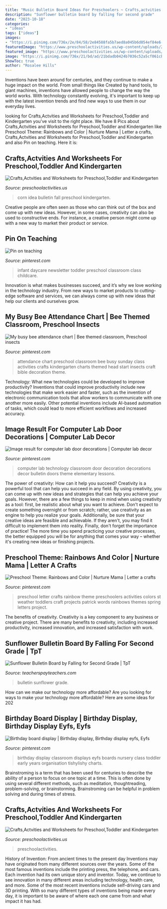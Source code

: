 ```yaml
---
title: "Music Bulletin Board Ideas For Preschoolers ~ Crafts,actvities And Worksheets For Preschool,toddler And Kindergarten"
description: "Sunflower bulletin board by falling for second grade"
date: "2023-10-18"
categories:
- "ideas"
tags: ["ideas"]
images:
- "https://i.pinimg.com/736x/2e/84/58/2e84588fa5b7aed8a045b6d054ef84e6--attendance-board-school-attendance.jpg"
featuredImage: "https://www.preschoolactivities.us/wp-content/uploads/2015/02/Spring-bulletin-board-idea-for-kid.jpg"
featured_image: "https://www.preschoolactivities.us/wp-content/uploads/2015/02/Spring-bulletin-board-idea-for-kid.jpg"
image: "https://i.pinimg.com/736x/21/bd/ad/21bdadb0424b7036c52a5cf061cb25a0.jpg"
ShowToc: true
author: "Rosalee Hills"
---
```



Inventions have been around for centuries, and they continue to make a huge impact on the world. From small things like Created by hand tools, to giant machines, inventions have allowed people to change the way the world works. With technology constantly evolving, it's important to keep up with the latest invention trends and find new ways to use them in our everyday lives.

	

		
looking for Crafts,Actvities and Worksheets for Preschool,Toddler and Kindergarten you've visit to the right place. We have 8 Pics about Crafts,Actvities and Worksheets for Preschool,Toddler and Kindergarten like Preschool Theme: Rainbows and Color | Nurture Mama | Letter a crafts, Crafts,Actvities and Worksheets for Preschool,Toddler and Kindergarten and also Pin on teaching. Here it is:
		
    
## Crafts,Actvities And Worksheets For Preschool,Toddler And Kindergarten

<img loading=lazy src="http://www.preschoolactivities.us/wp-content/uploads/2017/10/corn-bulletin-board-idea.jpg" onerror="this.onerror=null;this.src='https://tse4.mm.bing.net/th?id=OIP.puNMZ4jDocilDcm399LDfAHaNJ&amp;pid=15.1';" alt="Crafts,Actvities and Worksheets for Preschool,Toddler and Kindergarten">

_Source: preschoolactivities.us_

>corn idea bulletin fall preschool kindergarten. 

	

Creative people are often seen as those who can think out of the box and come up with new ideas. However, in some cases, creativity can also be used to constructive ends. For instance, a creative person might come up with a new way to market their product or service.

    
## Pin On Teaching

<img loading=lazy src="https://i.pinimg.com/736x/a6/1d/48/a61d48dc63bcc7817cf998f7d134ab24.jpg" onerror="this.onerror=null;this.src='https://tse4.mm.bing.net/th?id=OIP.toCXGLSblzkIkBJWfLizJgDYEg&amp;pid=15.1';" alt="Pin on teaching">

_Source: pinterest.com_

>infant daycare newsletter toddler preschool classroom class childcare. 

	

Innovation is what makes businesses succeed, and it’s why we love working in the technology industry. From new ways to market products to cutting-edge software and services, we can always come up with new ideas that help our clients and ourselves grow.

    
## My Busy Bee Attendance Chart | Bee Themed Classroom, Preschool Insects

<img loading=lazy src="https://i.pinimg.com/736x/2e/84/58/2e84588fa5b7aed8a045b6d054ef84e6--attendance-board-school-attendance.jpg" onerror="this.onerror=null;this.src='https://tse3.mm.bing.net/th?id=OIP.zryJX2VdxWhygMELl0rBHwHaJ3&amp;pid=15.1';" alt="My busy bee attendance chart | Bee themed classroom, Preschool insects">

_Source: pinterest.com_

>attendance chart preschool classroom bee busy sunday class activities crafts kindergarten charts themed head start insects craft bible decoration theme. 

	

Technology: What new technologies could be developed to improve productivity?
Inventions that could improve productivity include new technologies that make work easier and faster, such as the invention of electronic communication tools that allow workers to communicate with one another more easily. Other potential inventions include AI-based automation of tasks, which could lead to more efficient workflows and increased accuracy.

    
## Image Result For Computer Lab Door Decorations | Computer Lab Decor

<img loading=lazy src="https://i.pinimg.com/736x/21/bd/ad/21bdadb0424b7036c52a5cf061cb25a0.jpg" onerror="this.onerror=null;this.src='https://tse1.mm.bing.net/th?id=OIP.rpRe7FhkUI1dU67LI3KlOgHaNK&amp;pid=15.1';" alt="Image result for computer lab door decorations | Computer lab decor">

_Source: pinterest.com_

>computer lab technology classroom door decoration decorations decor bulletin doors theme elementary lessons. 

	

The power of creativity: How can it help you succeed?
Creativity is a powerful tool that can help you succeed in any field. By using creativity, you can come up with new ideas and strategies that can help you achieve your goals. However, there are a few things to keep in mind when using creativity as a tool: first, be realistic about what you want to achieve. Don't expect to create something overnight or from scratch; rather, use creativity as an engine to help you realize your goals. Additionally, be sure that your creative ideas are feasible and achievable. If they aren't, you may find it difficult to implement them into reality. Finally, don't forget the importance of practice! The more time you spend practicing your creative processes, the better equipped you will be for anything that comes your way – whether it's creating new ideas or finishing projects.

    
## Preschool Theme: Rainbows And Color | Nurture Mama | Letter A Crafts

<img loading=lazy src="https://i.pinimg.com/736x/7a/4e/ab/7a4eab7b57ad1caac7557d196e06e81e--preschool-weather-preschool-colors.jpg" onerror="this.onerror=null;this.src='https://tse4.mm.bing.net/th?id=OIP.cV8IWr0C0WfqQdPTWUaLSQHaJ3&amp;pid=15.1';" alt="Preschool Theme: Rainbows and Color | Nurture Mama | Letter a crafts">

_Source: pinterest.com_

>preschool letter crafts rainbow theme preschoolers activities colors st weather toddlers craft projects patrick words rainbows themes spring letters project. 

	

The benefits of creativity.
Creativity is a key component to any business or creative project. There are many benefits to creativity, including increased productivity, increased innovation, and increased satisfaction with work.

    
## Sunflower Bulletin Board By Falling For Second Grade | TpT

<img loading=lazy src="https://ecdn.teacherspayteachers.com/thumbitem/Sunflower-Bulletin-Board-5699852-1592766533/original-5699852-1.jpg" onerror="this.onerror=null;this.src='https://tse2.mm.bing.net/th?id=OIP.OGixTZrVdeykL79Un9yfIwAAAA&amp;pid=15.1';" alt="Sunflower Bulletin Board by Falling for Second Grade | TpT">

_Source: teacherspayteachers.com_

>bulletin sunflower grade. 

	

How can we make our technology more affordable?
Are you looking for ways to make your technology more affordable? Here are some ideas for 202
    
## Birthday Board Display | Birthday Display, Birthday Display Eyfs, Eyfs

<img loading=lazy src="https://i.pinimg.com/736x/95/32/21/953221748637aef28cf19f58d0edf0f4--birthday-display-birthday-wall.jpg" onerror="this.onerror=null;this.src='https://tse4.mm.bing.net/th?id=OIP.NNv8MRJ5wMb-QasxUhlnAQHaNM&amp;pid=15.1';" alt="Birthday board display | Birthday display, Birthday display eyfs, Eyfs">

_Source: pinterest.com_

>birthday display classroom displays eyfs boards nursery class toddler early years organisation tishylishy charts. 

	

Brainstroming is a term that has been used for centuries to describe the ability of a person to focus on one topic at a time. This is often done by using several different methods, such as meditation, thoughtreading, problem-solving, or brainstorming. Brainstroming can be helpful in problem solving and during times of stress.

    
## Crafts,Actvities And Worksheets For Preschool,Toddler And Kindergarten

<img loading=lazy src="https://www.preschoolactivities.us/wp-content/uploads/2015/02/Spring-bulletin-board-idea-for-kid.jpg" onerror="this.onerror=null;this.src='https://tse3.mm.bing.net/th?id=OIP.hu_jooZugFK3gqeDxnxQ5AHaJ3&amp;pid=15.1';" alt="Crafts,Actvities and Worksheets for Preschool,Toddler and Kindergarten">

_Source: preschoolactivities.us_

>preschoolactivities. 

	

History of Invention: From ancient times to the present day
Inventions may have originated from many different sources over the years. Some of the most famous inventions include the printing press, the telephone, and cars. Each invention had its own unique story and inventor. Today, we continue to see innovation in many different areas including technology, health care, and more. Some of the most recent inventions include self-driving cars and 3D printing. With so many different types of inventions being made every day, it is important to be aware of where each one came from and what impact it has had.

